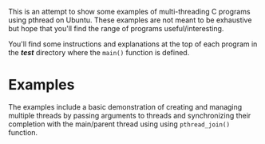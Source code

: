 This is an attempt to show some examples of multi-threading C programs using pthread on Ubuntu. These examples are not meant to be exhaustive but hope that you'll find the range of programs useful/interesting. 

You'll find some instructions and explanations at the top of each program in the ***test*** directory where the ```main()``` function is defined.

# Examples

The examples include a basic demonstration of creating and managing multiple threads by passing arguments to threads and synchronizing their completion with the main/parent thread using using ```pthread_join()``` function.


